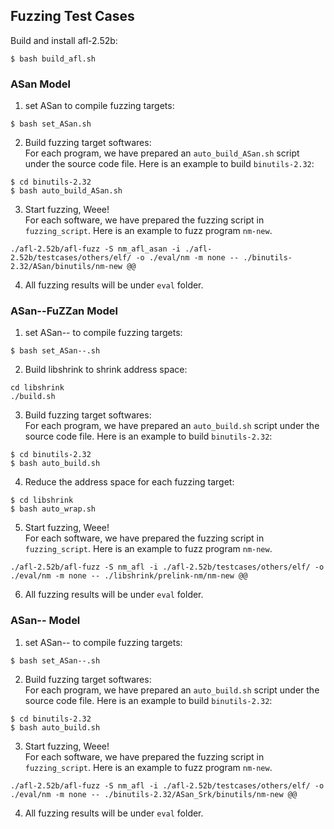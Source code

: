 ## Fuzzing Test Cases 
Build and install afl-2.52b:
```
$ bash build_afl.sh
```
### ASan Model
1. set ASan to compile fuzzing targets:
```
$ bash set_ASan.sh
```
2. Build fuzzing target softwares:\
For each program, we have prepared an `auto_build_ASan.sh` script under the source code file. Here is an example to build `binutils-2.32`:
```
$ cd binutils-2.32
$ bash auto_build_ASan.sh
```
3. Start fuzzing, Weee!\
For each software, we have prepared the fuzzing script in `fuzzing_script`. Here is an example to fuzz program `nm-new`.
```
./afl-2.52b/afl-fuzz -S nm_afl_asan -i ./afl-2.52b/testcases/others/elf/ -o ./eval/nm -m none -- ./binutils-2.32/ASan/binutils/nm-new @@
```
4. All fuzzing results will be under `eval` folder.
### ASan--FuZZan Model
1. set ASan-- to compile fuzzing targets:
```
$ bash set_ASan--.sh
```
2. Build libshrink to shrink address space:
```
cd libshrink
./build.sh
```
3. Build fuzzing target softwares:\
For each program, we have prepared an `auto_build.sh` script under the source code file. Here is an example to build `binutils-2.32`:
```
$ cd binutils-2.32
$ bash auto_build.sh
```
4. Reduce the address space for each fuzzing target:
```
$ cd libshrink
$ bash auto_wrap.sh
```
5. Start fuzzing, Weee!\
For each software, we have prepared the fuzzing script in `fuzzing_script`. Here is an example to fuzz program `nm-new`.
```
./afl-2.52b/afl-fuzz -S nm_afl -i ./afl-2.52b/testcases/others/elf/ -o ./eval/nm -m none -- ./libshrink/prelink-nm/nm-new @@
```
6. All fuzzing results will be under `eval` folder.

### ASan-- Model
1. set ASan-- to compile fuzzing targets:
```
$ bash set_ASan--.sh
```
2. Build fuzzing target softwares:\
For each program, we have prepared an `auto_build.sh` script under the source code file. Here is an example to build `binutils-2.32`:
```
$ cd binutils-2.32
$ bash auto_build.sh
```
3. Start fuzzing, Weee!\
For each software, we have prepared the fuzzing script in `fuzzing_script`. Here is an example to fuzz program `nm-new`.
```
./afl-2.52b/afl-fuzz -S nm_afl -i ./afl-2.52b/testcases/others/elf/ -o ./eval/nm -m none -- ./binutils-2.32/ASan_Srk/binutils/nm-new @@
```
4. All fuzzing results will be under `eval` folder.
